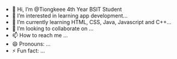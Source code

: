 - 👋 Hi, I’m @Tiongkeee 4th Year BSIT Student
- 👀 I’m interested in learning app development...
- 🌱 I’m currently learning HTML, CSS, Java, Javascript and C++...
- 💞️ I’m looking to collaborate on ...
- 📫 How to reach me ...
- 😄 Pronouns: ...
- ⚡ Fun fact: ...

<!---
Tiongkeee/Tiongkeee is a ✨ special ✨ repository because its `README.md` (this file) appears on your GitHub profile.
You can click the Preview link to take a look at your changes.
--->
